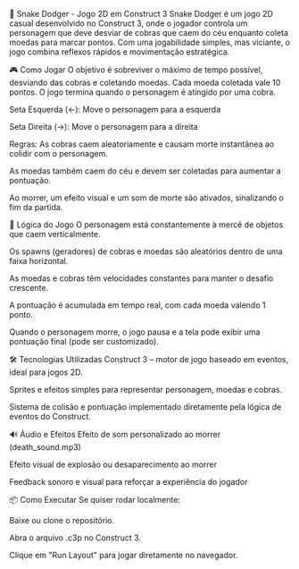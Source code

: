 🐍 Snake Dodger - Jogo 2D em Construct 3
Snake Dodger é um jogo 2D casual desenvolvido no Construct 3, onde o jogador controla um personagem que deve desviar de cobras que caem do céu enquanto coleta moedas para marcar pontos. Com uma jogabilidade simples, mas viciante, o jogo combina reflexos rápidos e movimentação estratégica.

🎮 Como Jogar
O objetivo é sobreviver o máximo de tempo possível, desviando das cobras e coletando moedas. Cada moeda coletada vale 10 pontos. O jogo termina quando o personagem é atingido por uma cobra.

Seta Esquerda (←): Move o personagem para a esquerda

Seta Direita (→): Move o personagem para a direita

Regras:
As cobras caem aleatoriamente e causam morte instantânea ao colidir com o personagem.

As moedas também caem do céu e devem ser coletadas para aumentar a pontuação.

Ao morrer, um efeito visual e um som de morte são ativados, sinalizando o fim da partida.

🧠 Lógica do Jogo
O personagem está constantemente à mercê de objetos que caem verticalmente.

Os spawns (geradores) de cobras e moedas são aleatórios dentro de uma faixa horizontal.

As moedas e cobras têm velocidades constantes para manter o desafio crescente.

A pontuação é acumulada em tempo real, com cada moeda valendo 1 ponto.

Quando o personagem morre, o jogo pausa e a tela pode exibir uma pontuação final (pode ser customizado).

🛠️ Tecnologias Utilizadas
Construct 3 – motor de jogo baseado em eventos, ideal para jogos 2D.

Sprites e efeitos simples para representar personagem, moedas e cobras.

Sistema de colisão e pontuação implementado diretamente pela lógica de eventos do Construct.

🔊 Áudio e Efeitos
Efeito de som personalizado ao morrer (death_sound.mp3)

Efeito visual de explosão ou desaparecimento ao morrer

Feedback sonoro e visual para reforçar a experiência do jogador

📦 Como Executar
Se quiser rodar localmente:

Baixe ou clone o repositório.

Abra o arquivo .c3p no Construct 3.

Clique em "Run Layout" para jogar diretamente no navegador.
